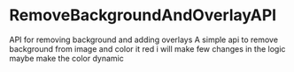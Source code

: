 # RemoveBackgroundAndOverlayAPI
API for removing background and adding overlays
A simple api to remove background from image and color it red
i will make few changes in the logic maybe make the color dynamic
